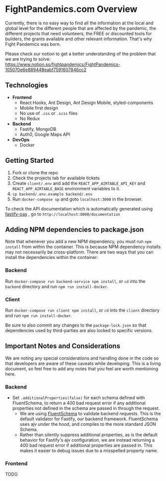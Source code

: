 #  FightPandemics.com Overview

Currently, there is no easy way to find all the information at the local and global level for the different people that are affected by the pandemic, the different projects that need volunteers, the FREE or discounted tools for builders, the grants available and other relevant information. That's why Fight Pandemics was born.

Please check our notion to get a better understanding of the problem that we are trying to solve: https://www.notion.so/fightpandemics/FightPandemics-105070e6e889448eabf7591607846cc2

## Technologies
- **Frontend**
    - React Hooks, Ant Design, Ant Design Mobile,  styled-components
    - Mobile first design
    - No use of `.css` or `.scss` files
    - No Redux
- **Backend**
    - Fastify, MongoDB
    - Auth0, Google Maps API
- **DevOps**
    - Docker

## Getting Started
1. Fork or clone the repo
2. Check the projects tab for available tickets
3. Create `client/.env` and add the `REACT_APP_AIRTABLE_API_KEY` and `REACT_APP_AIRTABLE_BASE` environment variables to it.
4. `cp backend/.env.example backend/.env`
5. Run `docker-compose up` and goto `localhost:3000` in the browser.

To check the API documentation which is automatically generated using [fastify-oas](https://www.npmjs.com/package/fastify-oas) , go to `http://localhost:8000/documentation`


## Adding NPM dependencies to package.json

Note that whenever you add a new NPM dependency, you must run `npm install` from within the container. This is because
NPM dependency installs may not necessarily be cross-platform. There are two ways that you can install the dependencies
within the container:

### Backend
Run `docker-compose run backend-service npm install`, or `cd` into the `backend` directory and run `npm run install-docker`.

### Client
Run `docker-compose run client npm install`, or `cd` into the `client` directory and run `npm run install-docker`.

Be sure to also commit any changes to the `package-lock.json` so that dependencies used by third-parties are also locked to specific versions.


## Important Notes and Considerations

We are noting any special considerations and handling done in the code so that developers are aware of these caveats
while developing. This is a living document, so feel free to add any notes that you feel are worth mentioning here.

### Backend

* Set `.additionalProperties(false)` for each schema defined with FluentSchema, to return a 400 bad request error if any
additional properties not defined in the schema are passed in through the request.
    * We are using [FluentSchema](https://github.com/fastify/fluent-schema) to validate backend requests. This is the
    default validator for Fastify, our backend framework. FluentSchema uses ajv under the hood, and compiles to the
    more standard JSON Schema.
    * Rather than silently suppress additional properties, as is the default behavior for Fastify's ajv configuration,
    we are instead returning a 400 bad request error if additional properties are passed in. This makes it easier to
    debug issues due to a misspelled property name.

### Frontend

TODO
